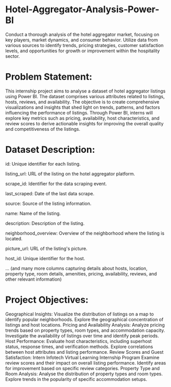 # Hotel-Aggregator-Analysis-Power-BI
Conduct a thorough analysis of the hotel aggregator market, focusing on key players, market dynamics, and consumer behavior. Utilize data from various sources to identify trends, pricing strategies, customer satisfaction levels, and opportunities for growth or improvement within the hospitality sector.

# Problem Statement:
This internship project aims to analyse a dataset of hotel aggregator listings using Power BI. The dataset comprises various attributes related to listings, hosts, reviews, and availability. The objective is to create comprehensive visualizations and insights that shed light on trends, patterns, and factors influencing the performance of listings. Through Power BI, interns will explore key metrics such as pricing, availability, host characteristics, and review scores to derive actionable insights for improving the overall quality and competitiveness of the listings.

# Dataset Description:
id: Unique identifier for each listing.

listing_url: URL of the listing on the hotel aggregator platform.

scrape_id: Identifier for the data scraping event.

last_scraped: Date of the last data scrape.

source: Source of the listing information.

name: Name of the listing.

description: Description of the listing.

neighborhood_overview: Overview of the neighborhood where the listing is located.

picture_url: URL of the listing's picture.

host_id: Unique identifier for the host.

... (and many more columns capturing details about hosts, location, property type, room details, amenities, pricing, availability, reviews, and other relevant information)

# Project Objectives:
Geographical Insights:
Visualize the distribution of listings on a map to identify popular neighborhoods.
Explore the geographical concentration of listings and host locations.
Pricing and Availability Analysis:
Analyze pricing trends based on property types, room types, and accommodation capacity.
Investigate the availability of listings over time and identify peak periods.
Host Performance:
Evaluate host characteristics, including superhost status, response times, and verification methods.
Explore correlations between host attributes and listing performance.
Review Scores and Guest Satisfaction: Intern Infotech Virtual Learning Internship Program
Examine review scores and their impact on overall listing performance.
Identify areas for improvement based on specific review categories.
Property Type and Room Analysis:
Analyse the distribution of property types and room types.
Explore trends in the popularity of specific accommodation setups.
